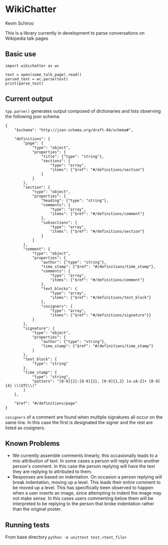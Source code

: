 # WikiChatter #
Kevin Schiroo

This is a library currently in development to parse conversations on Wikipedia
talk pages

## Basic use ##
    import wikichatter as wc

    text = open(some_talk_page).read()
    parsed_text = wc.parse(text)
    print(parse_text)

## Current output ##
`tpp.parse()` generates output composed of dictionaries and lists
observing the following json schema

    {
        "$schema": "http://json-schema.org/draft-04/schema#",

        "definitions": {
            "page": {
                "type": "object",
                "properties": {
                    "title": {"type": "string"},
                    "sections": {
                        "type": "array",
                        "items": {"$ref": "#/definitions/section"}
                    }
                }
            },
            "section": {
                "type": "object",
                "properties": {
                    "heading": {"type": "string"},
                    "comments": {
                        "type": "array",
                        "items": {"$ref": "#/definitions/comment"}
                    },
                    "subsections": {
                        "type": "array",
                        "items": {"$ref": "#/definitions/section"}
                    }
                }
            },
            "comment": {
                "type": "object",
                "properties": {
                    "author": {"type": "string"},
                    "time_stamp": {"$ref": "#/definitions/time_stamp"},
                    "comments": {
                        "type": "array",
                        "items": {"$ref": "#/definitions/comment"}
                    },
                    "text_blocks": {
                        "type": "array",
                        "items": {"$ref": "#/definitions/text_block"}
                    },
                    "cosigners": {
                        "type": "array",
                        "items": {"$ref": "#/definitions/signature"}}
                }
            },
            "signature": {
                "type": "object",
                "properties": {
                    "author": {"type": "string"},
                    "time_stamp": {"$ref": "#/definitions/time_stamp"}
                }
            },
            "text_block": {
                "type": "string"
            },
            "time_stamp": {
                "type": "string",
                "pattern": "[0-9]{2}:[0-9]{2}, [0-9]{1,2} [a-zA-Z]+ [0-9]{4} \\(UTC\\)"
            }
        },

        "$ref": "#/definitions/page"
    }

`cosigners` of a comment are found when multiple signatures all occur on the same line.
In this case the first is designated the signer and the rest are listed as cosigners.

## Known Problems ##
* We currently assemble comments linearly, this occasionally leads to a mis-attribution
of text. In some cases a person will reply within another person's comment. In this
case the person replying will have the text they are replying to attributed to them.
* Responses are based on indentation. On occasion a person replying will break
indentation, moving up a level. This leads their entire comment to be moved up
a level. This has specifically been observed to happen when a user inserts an
image, since attempting to indent the image may not make sense. In this cases
users commenting below them will be interpreted to be replying to the person
that broke indentation rather than the original poster.

## Running tests ##
From base directory
`python -m unittest test.<text_file>`
